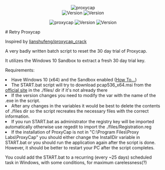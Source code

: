 <p align="center"><img title="proxycap" src="https://img.shields.io/badge/Requires-ProxyCap-green"><br>
<img title="Version" src="https://img.shields.io/badge/For Version-5.3.6-yellow">
<img title="Version" src="https://img.shields.io/badge/Status-Tested-green">
</p>
<p align="center"><img title="proxycap" src="https://img.shields.io/badge/Requires-ProxyCap-green">
<img title="Version" src="https://img.shields.io/badge/For Version-5.3.8-green">
<img title="Version" src="https://img.shields.io/badge/Status-Untested-red">
</p>
# Retry Proxycap

Inspired by <a href="https://github.com/lianshufeng/proxycap_crack">lianshufeng/proxycap_crack</a>

A very badly written batch script to reset the 30 day trial of Proxycap. <br>

It utilizes the Windows 10 Sandbox to extract a fresh 30 day trial key.

Requirements:
<li>Have Windows 10 (x64) and the Sandbox enabled (<a href="https://letmegooglethat.com/?q=how+to+enable+sandbox+in+windows+10">How To...</a>)
<li>The START.bat script will try to download pcap536_x64.msi from the <a href="https://www.proxycap.com/">official site</a> in the ./files/ dir if it's not already there
<li>If the version changes you need to modify the var with the name of the .exe in the script.
<li>After any changes in the variables it would be best to delete the contents of ./files dir so the script recreates the necessary files with the correct information.

<li>If you run START.bat as administrator the registry key will be imported automatically otherwise use regedit to import the ./files/Registration.reg

<li>If the installation of ProxyCap is not in "C:\Program Files\Proxy Labs\ProxyCap" you should either change the InstallDir variable in START.bat or you should run the application again after the script is done. However, it should be better to restart your PC after the script completes.
  
You could add the START.bat to a recurring (every ~25 days) scheduled task in Windows, with some conditions, for maximum carelessness(?)
